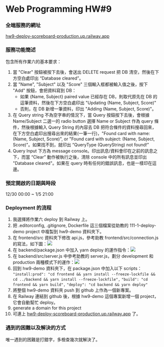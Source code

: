 # Web Programming HW#9

### 全端服務的網址
[hw9-deploy-scoreboard-production.up.railway.app](https://hw9-deploy-scoreboard-production.up.railway.app)

### 服務功能簡述
包含所有作業六的基本要求：
1. 當 "Clear" 按鈕被按下去後，會送出 DELETE request 把 DB 清空，然後在下⽅空⽩處印出 “Database cleared”。 
2. 當 "Name", "Subject" 以及 "Score" 三個輸入框都被輸入值之後，按下 "Add" 按鈕，會把資料寫到 DB：
	- 如果 {Name, Subject} paired value 已經存在 DB，則取代原先在 DB 的這筆資料，然後在下⽅空⽩處印出 "Updating (Name, Subject, Score)" 
	- 否則，在 DB 新增⼀筆資料，印出 "Adding (Name, Subject, Score)"。
3. 在 Query string 不為空字串的情況下，當 Query 按鈕按下去後，會根據 Name/Subject ⼆選⼀的 radio button 選擇 Name or Subject 作為 query 條件，然後根據輸入 Query String 的內容去 DB 把符合條件的資料搜尋回來，在下⽅空⽩處印出搜尋出來的結果(⼀筆⼀⾏)，"Found card with name: (Name, Subject, Score)", or "Found card with subject: (Name, Subject, Score)"。如果找不到，就印出 “QueryType (QueryString) not found!”
4. Query Input 下⽅為 message console。印出訊息/資料會印在之前的訊息之下，⽽當 “Clear” 動作被執⾏之後，清除 console 中的所有訊息並印出 "Database cleared"。如果在 query 時有任何的錯誤訊息，也是⼀樣印在這邊。

### 預定開啟的⽇期與時段
12/30 00:00 ~ 1/5 21:00

### Deployment 的流程
1. 我選擇將作業六 deploy 到 Railway 上。
2. 把 .editorconfig, .gitignore, Dockerfile 這三個檔案從助教的 111-1-deploy-demo project 中複製到 hw9-demo 資料夾下。
3. 在 frontend/src 資料夾下修改 api.js，參考助教 frontend/src/connection.js 的寫法，如下圖：![](https://i.imgur.com/XjgVdNu.png)
4. 在 backend/package.json 中加入 yarn deploy 的運作指令：![](https://i.imgur.com/MDk3bZo.png)
5. 在 backend/src/server.js 中參考助教的 server.js，劃分 development 和 production 兩種模式下的運作：![](https://i.imgur.com/TUJFdNd.png)
6. 回到 hw9-demo 資料夾下，在 package.json 中加入以下 scripts：
`"install:prod": "cd frontend && yarn install --freeze-lockfile && cd ../backend && yarn install --freeze-lockfile",`
`"build": "cd frontend && yarn build",`
`"deploy": "cd backend && yarn deploy"`
7. 將整個 hw9-demo 資料夾 push 到 github 上作為一個新專案。
8. 在 Railway 連結到 github 後，根據 hw9-demo 這個專案新增一個 project，它會自動幫忙 deploy。
9. generate a domain for this project
10. 可連上 [hw9-deploy-scoreboard-production.up.railway.app](https://hw9-deploy-scoreboard-production.up.railway.app) 了。

### 遇到的困難以及解決的⽅式
唯一遇到的困難是打錯字，多檢查幾次就解決了。
